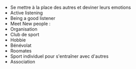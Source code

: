   

- Se mettre à la place des autres et deviner leurs emotions
- Active listening
- Being a good listener
- Meet New people : 
- Organisation 
- Club de sport 
- Hobbie
- Bénévolat 
- Roomates
- Sport individuel pour s'entraîner avec d'autres 
- Association